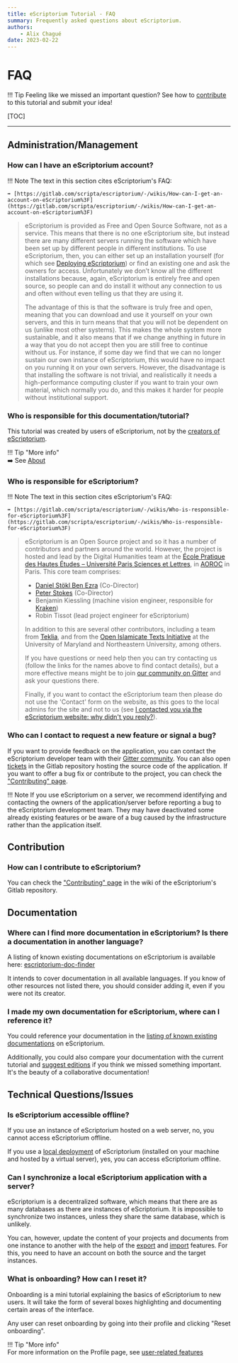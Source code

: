 ```yaml
---
title: eScriptorium Tutorial - FAQ
summary: Frequently asked questions about eScriptorium.
authors:
    - Alix Chagué
date: 2023-02-22
---
```



# FAQ

!!! Tip
    Feeling like we missed an important question? See how to [contribute](contribute.md) to this tutorial and submit your idea!

[TOC]

---

## Administration/Management

### How can I have an eScriptorium account?  

!!! Note
    The text in this section cites eScriptorium's FAQ:  

    ➡️ [https://gitlab.com/scripta/escriptorium/-/wikis/How-can-I-get-an-account-on-eScriptorium%3F](https://gitlab.com/scripta/escriptorium/-/wikis/How-can-I-get-an-account-on-eScriptorium%3F)

> eScriptorium is provided as Free and Open Source Software, not as a service. This means that there is no one eScriptorium site, but instead there are many different servers running the software which have been set up by different people in different institutions. To use eScriptorium, then, you can either set up an installation yourself (for which see [Deploying eScriptorium](https://gitlab.com/scripta/escriptorium/-/wikis/Deploying)) or find an existing one and ask the owners for access. Unfortunately we don’t know all the different installations because, again, eScriptorium is entirely free and open source, so people can and do install it without any connection to us and often without even telling us that they are using it.
>  
> The advantage of this is that the software is truly free and open, meaning that you can download and use it yourself on your own servers, and this in turn means that that you will not be dependent on us (unlike most other systems). This makes the whole system more sustainable, and it also means that if we change anything in future in a way that you do not accept then you are still free to continue without us. For instance, if some day we find that we can no longer sustain our own instance of eScriptorium, this would have no impact on you running it on your own servers. However, the disadvantage is that installing the software is not trivial, and realistically it needs a high-performance computing cluster if you want to train your own material, which normally you do, and this makes it harder for people without institutional support.

### Who is responsible for this documentation/tutorial?

This tutorial was created by users of eScriptorium, not by the [creators of eScriptorium](#who-is-responsible-for-escriptorium).  

!!! Tip "More info"  
    ➡️ See [About](about.md)

### Who is responsible for eScriptorium?

!!! Note
    The text in this section cites eScriptorium's FAQ:  

    ➡️ [https://gitlab.com/scripta/escriptorium/-/wikis/Who-is-responsible-for-eScriptorium%3F](https://gitlab.com/scripta/escriptorium/-/wikis/Who-is-responsible-for-eScriptorium%3F)

> eScriptorium is an Open Source project and so it has a number of contributors and partners around the world. However, the project is hosted and lead by the Digital Humanities team at the [École Pratique des Hautes Études – Université Paris Sciences et Lettres](https://ephe.psl.eu/), in [AOROC](http://www.archeo.ens.fr/) in Paris. This core team comprises:
> 
> - [Daniel Stökl Ben Ezra](https://www.ephe.psl.eu/daniel-stoekl-ben-ezra) (Co-Director)
> - [Peter Stokes](https://www.ephe.psl.eu/peter-stokes) (Co-Director)
> - Benjamin Kiessling (machine vision engineer, responsible for [Kraken](https://kraken.re/))
> - Robin Tissot (lead project engineer for eScriptorium)
> 
> In addition to this are several other contributors, including a team from [Teklia](https://teklia.com/), and from the [Open Islamicate Texts Initiative](https://openiti.org/) at the University of Maryland and Northeastern University, among others.
>
> If you have questions or need help then you can try contacting us (follow the links for the names above to find contact details), but a more effective means might be to join [our community on Gitter](https://gitter.im/escripta/escriptorium) and ask your questions there.
>
> Finally, if you want to contact the eScriptorium team then please do not use the 'Contact' form on the website, as this goes to the local admins for the site and not to us (see [I contacted you via the eScriptorium website: why didn't you reply?](https://gitlab.com/scripta/escriptorium/-/wikis/I-contacted-you-via-the-eScriptorium-website:-why-didn't-you-reply%3F)).

### Who can I contact to request a new feature or signal a bug?

If you want to provide feedback on the application, you can contact the eScriptorium developer team with their [Gitter community](https://gitter.im/escripta/escriptorium). You can also open [tickets](https://gitlab.com/scripta/escriptorium/-/issues) in the Gitlab repository hosting the source code of the application. If you want to offer a bug fix or contribute to the project, you can check the ["Contributing" page](https://gitlab.com/scripta/escriptorium/-/wikis/contributing).

!!! Note
    If you use eScriptorium on a server, we recommend identifying and contacting the owners of the application/server before reporting a bug to the eScriptorium development team. They may have deactivated some already existing features or be aware of a bug caused by the infrastructure rather than the application itself.

## Contribution

### How can I contribute to eScriptorium?  

You can check the ["Contributing" page](https://gitlab.com/scripta/escriptorium/-/wikis/contributing) in the wiki of the eScriptorium's Gitlab repository.

## Documentation

### Where can I find more documentation in eScriptorium? Is there a documentation in another language?

A listing of known existing documentations on eScriptorium is available here: [escriptorium-doc-finder](https://github.com/alix-tz/escriptorium-doc-finder)

It intends to cover documentation in all available languages. If you know of other resources not listed there, you should consider adding it, even if you were not its creator.

### I made my own documentation for eScriptorium, where can I reference it?

You could reference your documentation in the [listing of known existing documentations](https://github.com/alix-tz/escriptorium-doc-finder) on eScriptorium.

Additionally, you could also compare your documentation with the current tutorial and [suggest editions](contribute.md) if you think we missed something important. It's the beauty of a collaborative documentation!  

## Technical Questions/Issues

### Is eScriptorium accessible offline?

If you use an instance of eScriptorium hosted on a web server, no, you cannot access eScriptorium offline.

If you use a [local deployment](https://gitlab.com/scripta/escriptorium/-/wikis/docker-install) of eScriptorium (installed on your machine and hosted by a virtual server), yes, you can access eScriptorium offline.

### Can I synchronize a local eScriptorium application with a server?

eScriptorium is a decentralized software, which means that there are as many databases as there are instances of eScriptorium. It is impossible to synchronize two instances, unless they share the same database, which is unlikely.

You can, however, update the content of your projects and documents from one instance to another with the help of the [export](export.md) and [import](import.md) features. For this, you need to have an account on both the source and the target instances.

### What is onboarding? How can I reset it?

Onboarding is a mini tutorial explaining the basics of eScriptorium to new users. It will take the form of several boxes highlighting and documenting certain areas of the interface.  

Any user can reset onboarding by going into their profile and clicking "Reset onboarding".

!!! Tip "More info"  
     For more information on the Profile page, see [user-related features](users.md)
